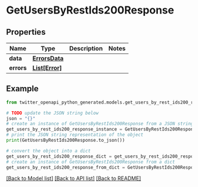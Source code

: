 # GetUsersByRestIds200Response


## Properties

Name | Type | Description | Notes
------------ | ------------- | ------------- | -------------
**data** | [**ErrorsData**](ErrorsData.md) |  | 
**errors** | [**List[Error]**](Error.md) |  | 

## Example

```python
from twitter_openapi_python_generated.models.get_users_by_rest_ids200_response import GetUsersByRestIds200Response

# TODO update the JSON string below
json = "{}"
# create an instance of GetUsersByRestIds200Response from a JSON string
get_users_by_rest_ids200_response_instance = GetUsersByRestIds200Response.from_json(json)
# print the JSON string representation of the object
print(GetUsersByRestIds200Response.to_json())

# convert the object into a dict
get_users_by_rest_ids200_response_dict = get_users_by_rest_ids200_response_instance.to_dict()
# create an instance of GetUsersByRestIds200Response from a dict
get_users_by_rest_ids200_response_from_dict = GetUsersByRestIds200Response.from_dict(get_users_by_rest_ids200_response_dict)
```
[[Back to Model list]](../README.md#documentation-for-models) [[Back to API list]](../README.md#documentation-for-api-endpoints) [[Back to README]](../README.md)


